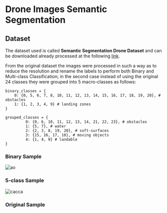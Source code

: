 # Drone Images Semantic Segmentation

## Dataset

The dataset used is called **Semantic Segmentation Drone Dataset** and can be downloaded already processed at the following [link](https://www.kaggle.com/datasets/santurini/semantic-segmentation-drone-dataset).

From the original dataset the images were processed in such a way as to reduce the resolution and rename the labels to perform both Binary and Multi-class Classification; in the second case instead of using the original 24 classes they were grouped into 5 macro-classes as follows:

```
binary_classes = {
	0: {0, 5, 6, 7, 8, 10, 11, 12, 13, 14, 15, 16, 17, 18, 19, 20}, # obstacles
	1: {1, 2, 3, 4, 9} # landing zones
}

grouped_classes = {
         0: {0, 6, 10, 11, 12, 13, 14, 21, 22, 23}, # obstacles
         1: {5, 7}, # water
         2: {2, 3, 8, 19, 20}, # soft-surfaces
         3: {15, 16, 17, 18}, # moving objects
         4: {1, 4, 9} # landable
}
```
### Binary Sample
![ao](https://user-images.githubusercontent.com/91251307/206537000-19647dab-c9df-4352-b41f-c83f953c679a.png)

### 5-class Sample
![cacca](https://user-images.githubusercontent.com/91251307/206538414-34df6019-3e7f-4a3c-8560-b32c05039ca3.png)

### Original Sample

